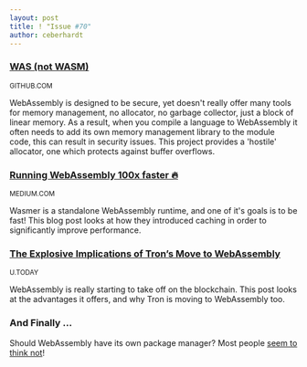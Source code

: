```yaml
---
layout: post
title: ! "Issue #70"
author: ceberhardt
---
```


### [WAS (not WASM)](https://github.com/jedisct1/was-not-wasm)

<small>GITHUB.COM</small>

WebAssembly is designed to be secure, yet doesn't really offer many tools for memory management, no allocator, no garbage collector, just a block of linear memory. As a result, when you compile a language to WebAssembly it often needs to add its own memory management library to the module code, this can result in security issues. This project provides a 'hostile' allocator, one which protects against buffer overflows.

### [Running WebAssembly 100x faster 🔥](https://medium.com/wasmer/running-webassembly-100x-faster-%EF%B8%8F-a8237e9a372d)

<small>MEDIUM.COM</small>

Wasmer is a standalone WebAssembly runtime, and one of it's goals is to be fast! This blog post looks at how they introduced caching in order to significantly improve performance.

### [The Explosive Implications of Tron’s Move to WebAssembly](https://u.today/the-explosive-implications-of-trons-move-to-webassembly)

<small>U.TODAY</small>

WebAssembly is really starting to take off on the blockchain. This post looks at the advantages it offers, and why Tron is moving to WebAssembly too.

### And Finally ...

Should WebAssembly have its own package manager? Most people [seem to think not](https://github.com/open-source-ideas/open-source-ideas/issues/159)!